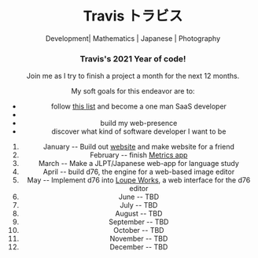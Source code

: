 <div align=center>
  <h1 id='name', align=center> Travis トラビス </h1>

  <p align="center">
  Development| Mathematics | Japanese | Photography
  </p>


  <h3>Travis's 2021 Year of code!</h3>
  <p>Join me as I try to finish a project a month for the next 12 months.</p>
  <p>
    My soft goals for this endeavor are to:
    <ul>
      <li>follow <a href="https://panelbear.com/blog/tech-stack/">this list</a> and become a one man SaaS developer<li>
      <li>build my web-presence</li>
      <li>discover what kind of software developer I want to be</li>
    </ul>
  </p>
  <ol>
    <li><span font-weight=bold>January</span> -- Build out <a href="https://traviscwelch.com/">website</a> and make website for a friend</li>
    <li>February -- finish <a href="https://github.com/trav3711/metrics">Metrics app</a></li>
    <li>March -- Make a JLPT/Japanese web-app for language study</li>
    <li>April -- build d76, the engine for a web-based image editor</li>
    <li>May -- Implement d76 into <a href="https://github.com/trav3711/loupe.works">Loupe Works</a>, a web interface for the d76 editor</li>
    <li>June -- TBD</li>
    <li>July -- TBD</li>
    <li>August -- TBD</li>
    <li>September -- TBD</li>
    <li>October -- TBD</li>
    <li>November -- TBD</li>
    <li>December -- TBD</li>
  </ol>
</div>
